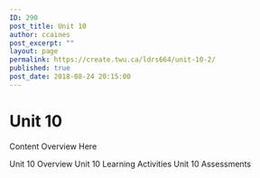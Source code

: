 ```yaml
---
ID: 290
post_title: Unit 10
author: ccaines
post_excerpt: ""
layout: page
permalink: https://create.twu.ca/ldrs664/unit-10-2/
published: true
post_date: 2018-08-24 20:15:00
---
```

<!--themify_builder_static-->
<h1>Unit 10</h1>
Content Overview Here

Unit 10 Overview Unit 10 Learning Activities Unit 10 Assessments<!--/themify_builder_static-->